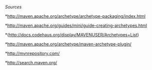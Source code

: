 _Sources_

*http://maven.apache.org/archetype/archetype-packaging/index.html

*http://maven.apache.org/guides/mini/guide-creating-archetypes.html

*(http://docs.codehaus.org/display/MAVENUSER/Archetypes+List)

*http://maven.apache.org/archetype/maven-archetype-plugin/

*http://mvnrepository.com/

*http://search.maven.org/
